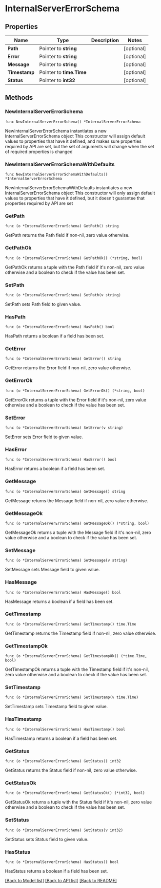 # InternalServerErrorSchema

## Properties

Name | Type | Description | Notes
------------ | ------------- | ------------- | -------------
**Path** | Pointer to **string** |  | [optional] 
**Error** | Pointer to **string** |  | [optional] 
**Message** | Pointer to **string** |  | [optional] 
**Timestamp** | Pointer to **time.Time** |  | [optional] 
**Status** | Pointer to **int32** |  | [optional] 

## Methods

### NewInternalServerErrorSchema

`func NewInternalServerErrorSchema() *InternalServerErrorSchema`

NewInternalServerErrorSchema instantiates a new InternalServerErrorSchema object
This constructor will assign default values to properties that have it defined,
and makes sure properties required by API are set, but the set of arguments
will change when the set of required properties is changed

### NewInternalServerErrorSchemaWithDefaults

`func NewInternalServerErrorSchemaWithDefaults() *InternalServerErrorSchema`

NewInternalServerErrorSchemaWithDefaults instantiates a new InternalServerErrorSchema object
This constructor will only assign default values to properties that have it defined,
but it doesn't guarantee that properties required by API are set

### GetPath

`func (o *InternalServerErrorSchema) GetPath() string`

GetPath returns the Path field if non-nil, zero value otherwise.

### GetPathOk

`func (o *InternalServerErrorSchema) GetPathOk() (*string, bool)`

GetPathOk returns a tuple with the Path field if it's non-nil, zero value otherwise
and a boolean to check if the value has been set.

### SetPath

`func (o *InternalServerErrorSchema) SetPath(v string)`

SetPath sets Path field to given value.

### HasPath

`func (o *InternalServerErrorSchema) HasPath() bool`

HasPath returns a boolean if a field has been set.

### GetError

`func (o *InternalServerErrorSchema) GetError() string`

GetError returns the Error field if non-nil, zero value otherwise.

### GetErrorOk

`func (o *InternalServerErrorSchema) GetErrorOk() (*string, bool)`

GetErrorOk returns a tuple with the Error field if it's non-nil, zero value otherwise
and a boolean to check if the value has been set.

### SetError

`func (o *InternalServerErrorSchema) SetError(v string)`

SetError sets Error field to given value.

### HasError

`func (o *InternalServerErrorSchema) HasError() bool`

HasError returns a boolean if a field has been set.

### GetMessage

`func (o *InternalServerErrorSchema) GetMessage() string`

GetMessage returns the Message field if non-nil, zero value otherwise.

### GetMessageOk

`func (o *InternalServerErrorSchema) GetMessageOk() (*string, bool)`

GetMessageOk returns a tuple with the Message field if it's non-nil, zero value otherwise
and a boolean to check if the value has been set.

### SetMessage

`func (o *InternalServerErrorSchema) SetMessage(v string)`

SetMessage sets Message field to given value.

### HasMessage

`func (o *InternalServerErrorSchema) HasMessage() bool`

HasMessage returns a boolean if a field has been set.

### GetTimestamp

`func (o *InternalServerErrorSchema) GetTimestamp() time.Time`

GetTimestamp returns the Timestamp field if non-nil, zero value otherwise.

### GetTimestampOk

`func (o *InternalServerErrorSchema) GetTimestampOk() (*time.Time, bool)`

GetTimestampOk returns a tuple with the Timestamp field if it's non-nil, zero value otherwise
and a boolean to check if the value has been set.

### SetTimestamp

`func (o *InternalServerErrorSchema) SetTimestamp(v time.Time)`

SetTimestamp sets Timestamp field to given value.

### HasTimestamp

`func (o *InternalServerErrorSchema) HasTimestamp() bool`

HasTimestamp returns a boolean if a field has been set.

### GetStatus

`func (o *InternalServerErrorSchema) GetStatus() int32`

GetStatus returns the Status field if non-nil, zero value otherwise.

### GetStatusOk

`func (o *InternalServerErrorSchema) GetStatusOk() (*int32, bool)`

GetStatusOk returns a tuple with the Status field if it's non-nil, zero value otherwise
and a boolean to check if the value has been set.

### SetStatus

`func (o *InternalServerErrorSchema) SetStatus(v int32)`

SetStatus sets Status field to given value.

### HasStatus

`func (o *InternalServerErrorSchema) HasStatus() bool`

HasStatus returns a boolean if a field has been set.


[[Back to Model list]](../README.md#documentation-for-models) [[Back to API list]](../README.md#documentation-for-api-endpoints) [[Back to README]](../README.md)


